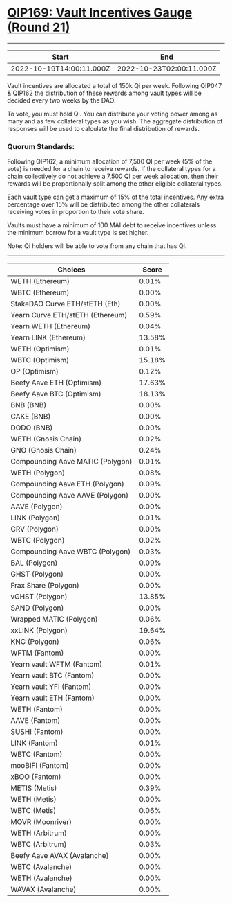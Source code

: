 
# [QIP169: Vault Incentives Gauge (Round 21)](https://snapshot.org/#/qidao.eth/proposal/0xa31295dc86a7435037a4890ab1e1dc401cc705d78cabba2f73969a88409b81d0)

---
| Start | End |
| --- | --- |
| 2022-10-19T14:00:11.000Z | 2022-10-23T02:00:11.000Z |


Vault incentives are allocated a total of 150k Qi per week. Following QIP047 & QIP162 the distribution of these rewards among vault types will be decided every two weeks by the DAO.

To vote, you must hold Qi. You can distribute your voting power among as many and as few collateral types as you wish. The aggregate distribution of responses will be used to calculate the final distribution of rewards.
### Quorum Standards:

Following QIP162, a minimum allocation of 7,500 QI per week (5% of the vote) is needed for a chain to receive rewards. If the collateral types for a chain collectively do not achieve a 7,500 QI per week allocation, then their rewards will be proportionally split among the other eligible collateral types.

Each vault type can get a maximum of 15% of the total incentives. Any extra percentage over 15% will be distributed among the other collaterals receiving votes in proportion to their vote share.

Vaults must have a minimum of 100 MAI debt to receive incentives unless the minimum borrow for a vault type is set higher.

Note: Qi holders will be able to vote from any chain that has QI.


---
| Choices | Score |
| --- | --- |
| WETH (Ethereum) | 0.01% |
| WBTC (Ethereum) | 0.00% |
| StakeDAO Curve ETH/stETH (Eth) | 0.00% |
| Yearn Curve ETH/stETH (Ethereum) | 0.59% |
| Yearn WETH (Ethereum) | 0.04% |
| Yearn LINK (Ethereum) | 13.58% |
| WETH (Optimism) | 0.01% |
| WBTC (Optimism) | 15.18% |
| OP (Optimism) | 0.12% |
| Beefy Aave ETH (Optimism) | 17.63% |
| Beefy Aave BTC (Optimism) | 18.13% |
| BNB (BNB) | 0.00% |
| CAKE (BNB) | 0.00% |
| DODO (BNB) | 0.00% |
| WETH (Gnosis Chain) | 0.02% |
| GNO (Gnosis Chain) | 0.24% |
| Compounding Aave MATIC (Polygon) | 0.01% |
| WETH (Polygon) | 0.08% |
| Compounding Aave ETH (Polygon) | 0.09% |
| Compounding Aave AAVE (Polygon) | 0.00% |
| AAVE (Polygon) | 0.00% |
| LINK (Polygon) | 0.01% |
| CRV (Polygon) | 0.00% |
| WBTC (Polygon) | 0.02% |
| Compounding Aave WBTC (Polygon) | 0.03% |
| BAL (Polygon) | 0.09% |
| GHST (Polygon) | 0.00% |
| Frax Share (Polygon) | 0.00% |
| vGHST (Polygon) | 13.85% |
| SAND (Polygon) | 0.00% |
| Wrapped MATIC (Polygon) | 0.06% |
| xxLINK (Polygon) | 19.64% |
| KNC (Polygon) | 0.06% |
| WFTM (Fantom) | 0.00% |
| Yearn vault WFTM (Fantom) | 0.01% |
| Yearn vault BTC (Fantom) | 0.00% |
| Yearn vault YFI (Fantom) | 0.00% |
| Yearn vault ETH (Fantom) | 0.00% |
| WETH (Fantom) | 0.00% |
| AAVE (Fantom) | 0.00% |
| SUSHI (Fantom) | 0.00% |
| LINK (Fantom) | 0.01% |
| WBTC (Fantom) | 0.00% |
| mooBIFI (Fantom) | 0.00% |
| xBOO (Fantom) | 0.00% |
| METIS (Metis) | 0.39% |
| WETH (Metis) | 0.00% |
| WBTC (Metis) | 0.06% |
| MOVR (Moonriver) | 0.00% |
| WETH (Arbitrum) | 0.00% |
| WBTC (Arbitrum) | 0.03% |
| Beefy Aave AVAX (Avalanche) | 0.00% |
| WBTC (Avalanche) | 0.00% |
| WETH (Avalanche) | 0.00% |
| WAVAX (Avalanche) | 0.00% |

